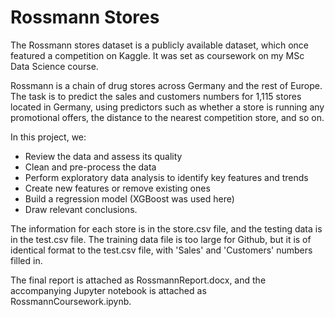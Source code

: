 # Rossmann Stores
The Rossmann stores dataset is a publicly available dataset, which once featured a competition on Kaggle. It was set as coursework on my MSc Data Science course.

Rossmann is a chain of drug stores across Germany and the rest of Europe. The task is to predict the sales and customers numbers for 1,115 stores located in Germany, using predictors such as whether a store is running any promotional offers, the distance to the nearest competition store, and so on.

In this project, we:
- Review the data and assess its quality
- Clean and pre-process the data
- Perform exploratory data analysis to identify key features and trends
- Create new features or remove existing ones
- Build a regression model (XGBoost was used here)
- Draw relevant conclusions.

The information for each store is in the store.csv file, and the testing data is in the test.csv file. The training data file is too large for Github, but it is of identical format to the test.csv file, with 'Sales' and 'Customers' numbers filled in.

The final report is attached as RossmannReport.docx, and the accompanying Jupyter notebook is attached as RossmannCoursework.ipynb.
